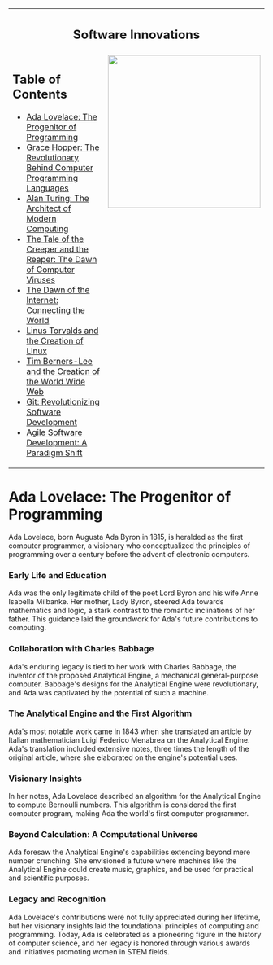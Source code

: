 <table>
  <tr>
    <td colspan="2" align="center"> <h2> Software Innovations </h2> </td>
  </tr>
<tr>
    <td valign="top">
      <h2>Table of Contents</h2>
      <ul>
        <li><a href="#ada-lovelace-the-progenitor-of-programming">Ada Lovelace: The Progenitor of Programming</a></li>
        <li><a href="#grace-hopper-the-revolutionary-behind-computer-programming-languages">Grace Hopper: The Revolutionary Behind Computer Programming Languages</a></li>
        <li><a href="#alan-turing-the-architect-of-modern-computing">Alan Turing: The Architect of Modern Computing</a></li>
        <li><a href="#the-tale-of-the-creeper-and-the-reaper-the-dawn-of-computer-viruses">The Tale of the Creeper and the Reaper: The Dawn of Computer Viruses</a></li>
        <li><a href="#the-dawn-of-the-internet-connecting-the-world">The Dawn of the Internet: Connecting the World</a></li>
        <li><a href="#linus-torvalds-and-the-creation-of-linux">Linus Torvalds and the Creation of Linux</a></li>
        <li><a href="#tim-berners-lee-and-the-creation-of-the-world-wide-web">Tim Berners-Lee and the Creation of the World Wide Web</a></li>
        <li><a href="#git-revolutionizing-software-development">Git: Revolutionizing Software Development</a></li>
        <li><a href="#agile-software-development-a-paradigm-shift">Agile Software Development: A Paradigm Shift</a></li>
      </ul>
    </td>
    <td align="right" valign="top">
      <img src="https://github.com/AlexandrosLiaskos/Software_Innovators/assets/128935863/684bfbcd-bce9-411b-9ca5-b2df0e3a1ecf" width="300px">
    </td>
  </tr>
</table>

    

  

# Ada Lovelace: The Progenitor of Programming

Ada Lovelace, born Augusta Ada Byron in 1815, is heralded as the first computer programmer, a visionary who conceptualized the principles of programming over a century before the advent of electronic computers.

### Early Life and Education

Ada was the only legitimate child of the poet Lord Byron and his wife Anne Isabella Milbanke. Her mother, Lady Byron, steered Ada towards mathematics and logic, a stark contrast to the romantic inclinations of her father. This guidance laid the groundwork for Ada's future contributions to computing.

### Collaboration with Charles Babbage

Ada's enduring legacy is tied to her work with Charles Babbage, the inventor of the proposed Analytical Engine, a mechanical general-purpose computer. Babbage's designs for the Analytical Engine were revolutionary, and Ada was captivated by the potential of such a machine.

### The Analytical Engine and the First Algorithm

Ada's most notable work came in 1843 when she translated an article by Italian mathematician Luigi Federico Menabrea on the Analytical Engine. Ada's translation included extensive notes, three times the length of the original article, where she elaborated on the engine's potential uses.

### Visionary Insights

In her notes, Ada Lovelace described an algorithm for the Analytical Engine to compute Bernoulli numbers. This algorithm is considered the first computer program, making Ada the world's first computer programmer.

### Beyond Calculation: A Computational Universe

Ada foresaw the Analytical Engine's capabilities extending beyond mere number crunching. She envisioned a future where machines like the Analytical Engine could create music, graphics, and be used for practical and scientific purposes.

### Legacy and Recognition

Ada Lovelace's contributions were not fully appreciated during her lifetime, but her visionary insights laid the foundational principles of computing and programming. Today, Ada is celebrated as a pioneering figure in the history of computer science, and her legacy is honored through various awards and initiatives promoting women in STEM fields.
